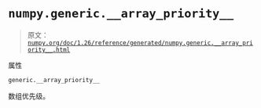 # `numpy.generic.__array_priority__`

> 原文：[`numpy.org/doc/1.26/reference/generated/numpy.generic.__array_priority__.html`](https://numpy.org/doc/1.26/reference/generated/numpy.generic.__array_priority__.html)

属性

```py
generic.__array_priority__
```

数组优先级。
